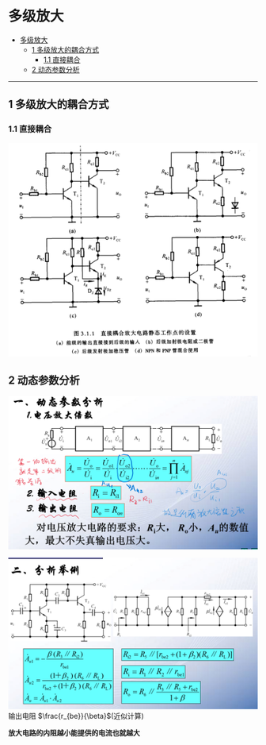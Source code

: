 # 多级放大



<!-- @import "[TOC]" {cmd="toc" depthFrom=1 depthTo=6 orderedList=false} -->

<!-- code_chunk_output -->

- [多级放大](#多级放大)
  - [1 多级放大的耦合方式](#1-多级放大的耦合方式)
    - [1.1 直接耦合](#11-直接耦合)
  - [2 动态参数分析](#2-动态参数分析)

<!-- /code_chunk_output -->




---
## 1 多级放大的耦合方式

### 1.1 直接耦合  

![Alt text](image.png)


## 2 动态参数分析  

![Alt text](image-1.png)

![Alt text](image-2.png)
输出电阻 $\frac{r_{be}}{\beta}$(近似计算)

**放大电路的内阻越小能提供的电流也就越大**